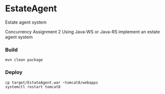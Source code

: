 # EstateAgent
Estate agent system

Concurrency Assignment 2
Using Java-WS or Java-RS implement an estate agent system

### Build
```
mvn clean package
```

### Deploy
```
cp target/EstateAgent.war ~tomcat8/webapps
systemctl restart tomcat8
```
